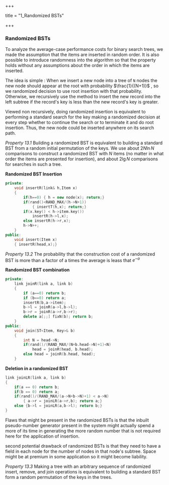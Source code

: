 +++

title = "1_Randomized BSTs"

+++

### Randomized BSTs

To analyze the average-case performance costs for binary search trees, we made the assumption that the items are inserted in random order. It is also possible to introduce randomness into the algorithm so that the property holds without any assumptions about the order in which the items are inserted.

The idea is simple : When we insert a new node into a tree of `N` nodes the new node should appear at the root with probability $\frac{1}{(N+1)}$ , so we randomized decision to use root insertion with that probability. Otherwise, we recursively use the method to insert the new record into the left subtree if the record's key is less than the new record's key is greater.

Viewed non recursively, doing randomized insertion is equivalent to performing a standard search for the key making a randomized decision at every step whether to continue the search or to terminate it and do root insertion. Thus, the new node could be inserted anywhere on its search path.

*Property 13.1* Building a randomized BST is equivalent to building a standard BST from a random initial permutation of the keys. We use about $2N\ln N$ comparisons to construct a randomized BST with $N$ items (no matter in what order the items are presented for insertion), and about $2\lg N$ comparisons for searches in such a tree.

**Randomized BST Insertion**

````c++
private:
	void insertR(link& h,Item x)
    {
        if(h==0) { h = new node(x); return;}
        if(rand()<RAND_MAX/(h->N+1))
        	{ insertT(h,x); return;}
        if(x.key() < h->item.key())
            insertR(h->l,x);
        else insertR(h->r,x);
        h->N++;
    }
public:
	void insert(Item x)
    { insertR(head,x);}
````

*Property 13.2* The probability that the construction cost of a randomized BST is more than a factor of a times the average is leass that $e^{-a}$

**Randomized BST combination**

````c++
private:
	link joinR(link a, link b)
    {
        if (a==0) return b;
        if (b==0) return a;
        insertR(b,a->item);
        b->l = joinR(a->l,b->l);
        b->r = joinR(a->r,b->r);
        delete a[;;] fixN(b); return b;
    }
public:
	void join(ST<Item, Key>& b)
    {
        int N = head->N;
        if(rand()/(RAND_MAX/(N+b.head->N)+1)<N)
            head = joinR(head, b.head);
        else head = joinR(b.head, head);
    }
````

**Deletion in a randomized BST**

````c++
link joinLR(link a, link b)
{
    if(a == 0) return b;
    if(b == 0) return a;
    if(rand()/(RAND_MAX/(a->N+b->N)+1) < a->N)
    	{ a->r = joinLR(a->r,b); return a;}
    else {b->l = joinLR(a,b->l); return b;}
}
````

Flaws that might be present in the randomized BSTs is that the inbuilt pseudo-number generator present in the system might actually spend a more of its time in generating the more random number that is not required here for the application of insertion.

second potential drawback of randomized BSTs is that they need to have a field in each node for the number of nodes in that node's subtree. Space might be at premium in some application so it might become liability.

*Property 13.3* Making a tree with an arbitrary sequence of randomized insert, remove, and join operations is equivalent to building a standard BST form a random permutation of the keys in the trees.